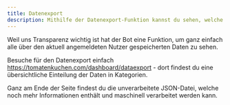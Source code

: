 ```yaml
---
title: Datenexport
description: Mithilfe der Datenexport-Funktion kannst du sehen, welche Daten der Bot über dich gespeichert hat.
---
```


Weil uns Transparenz wichtig ist hat der Bot eine Funktion, um ganz einfach alle über den aktuell angemeldeten Nutzer gespeicherten Daten zu sehen.

Besuche für den Datenexport einfach https://tomatenkuchen.com/dashboard/dataexport - dort findest du eine übersichtliche Einteilung der Daten in Kategorien.

Ganz am Ende der Seite findest du die unverarbeitete JSON-Datei, welche noch mehr Informationen enthält und maschinell verarbeitet werden kann.
